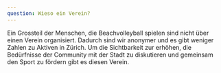 ```yaml
---
question: Wieso ein Verein?
---
```


Ein Grossteil der Menschen, die Beachvolleyball spielen sind nicht über einen Verein organisiert.
Dadurch sind wir anonymer und es gibt weniger Zahlen zu Aktiven in Zürich. 
Um die Sichtbarkeit zur erhöhen, die Bedürfnisse der Community mit der Stadt zu diskutieren und gemeinsam 
den Sport zu fördern gibt es diesen Verein. 